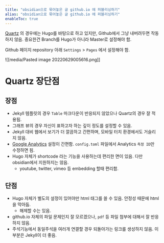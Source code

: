 ```yaml
---
title: "obsidian으로 묶어놓은 글 github.io 에 퍼블리싱하기"
alias: "obsidian으로 묶어놓은 글 github.io 에 퍼블리싱하기"
enableToc: true 
---
```

[Quartz](https://github.com/jackyzha0/quartz) 의 경우에는 Hugo를 바탕으로 하고 있지만, Github에서 그냥 내버려두면 작동하지 않음. 중요한건 Branch를 Hugo가 아니라 Master로 설정해야 함.

Github 페이지 repository 아래 `Settings` > `Pages` 에서 설정해야 함.

![[media/Pasted image 20220629005616.png]]

# Quartz 장단점
## 장점
- Jekyll 템플릿의 경우 `Table` 마크다운이 반응되지 않았으나 Quartz의 경우 잘 적용됨.
- 그래프 뷰의 경우 자신이 표하고자 하는 깊이 정도를 설정할 수 있음.
- Jekyll 대비 웹에서 보기가 더 깔끔하고 간편하며, 모바일 터치 환경에서도 거슬리지 않음.
- [Google Analytics](https://analytics.google.com/) 설정이 간편함. `config.toml` 파일에서 Analytics `측정 ID`만 수정하면 됨.
- Hugo 자체가 shortcode 라는 기능을 사용하는데 편리한 면이 있음. 다만 obsidian에서 지원하지는 않음.
	- youtube, twitter, vimeo 등 embedding 할때 편리함.

## 단점
- Hugo 자체가 별도의 설정이 있어야만 html 태그를 쓸 수 있음. 안정성 때문에 html 을 막아둠.
	- 해제할 수는 있음.
- github.io 자체의 파일 문제인지 잘 모르겠으나, `pdf` 등 파일 첨부에 대해서 잘 반응하지 않음.
- 주석기능에서 동일주석을 여러개 연결할 경우 되돌아가는 링크를 생성하지 않음. 이부분은 Jekyll이 더 좋음.